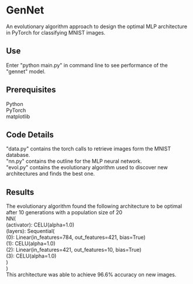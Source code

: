 # GenNet
An evolutionary algorithm approach to design the optimal MLP architecture in PyTorch for classifying MNIST images.

## Use
Enter "python main.py" in command line to see performance of the "gennet" model.

## Prerequisites
Python \
PyTorch \
matplotlib

## Code Details
"data.py" contains the torch calls to retrieve images form the MNIST database. \
"nn.py" contains the outline for the MLP neural network. \
"evol.py" contains the evolutionary algorithm used to discover new architectures and finds the best one.

## Results
The evolutionary algorithm found the following architecture to be optimal after 10 generations with a population size of 20 \
NN( \
  (activator): CELU(alpha=1.0) \
  (layers): Sequential( \
    (0): Linear(in_features=784, out_features=421, bias=True) \
    (1): CELU(alpha=1.0) \
    (2): Linear(in_features=421, out_features=10, bias=True) \
    (3): CELU(alpha=1.0) \
  ) \
) \
This architecture was able to achieve 96.6% accuracy on new images.
